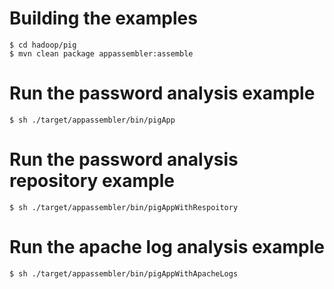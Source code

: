 # Building the examples

    $ cd hadoop/pig
    $ mvn clean package appassembler:assemble

# Run the password analysis example

    $ sh ./target/appassembler/bin/pigApp

# Run the password analysis repository example

    $ sh ./target/appassembler/bin/pigAppWithRespoitory

# Run the apache log analysis example

    $ sh ./target/appassembler/bin/pigAppWithApacheLogs

